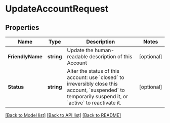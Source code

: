 # UpdateAccountRequest

## Properties

Name | Type | Description | Notes
------------ | ------------- | ------------- | -------------
**FriendlyName** | **string** | Update the human-readable description of this Account | [optional] 
**Status** | **string** | Alter the status of this account: use &#x60;closed&#x60; to irreversibly close this account, &#x60;suspended&#x60; to temporarily suspend it, or &#x60;active&#x60; to reactivate it. | [optional] 

[[Back to Model list]](../README.md#documentation-for-models) [[Back to API list]](../README.md#documentation-for-api-endpoints) [[Back to README]](../README.md)


